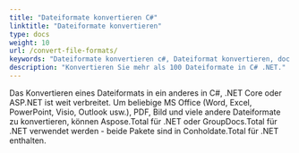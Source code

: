 ```yaml
---
title: "Dateiformate konvertieren C#"
linktitle: "Dateiformate konvertieren"
type: docs
weight: 10
url: /convert-file-formats/
keywords: "Dateiformate konvertieren c#, Dateiformat konvertieren, doc docx c# konvertieren, xls xlsx c# konvertieren, word in pdf konvertieren ASP .NET, PDF in HTML C# konvertieren, html in pdf c# konvertieren, docx in pdf c# konvertieren, xlsx in pdf c# konvertieren , Bild in pdf C# konvertieren, AutoCad C# konvertieren, PNG in pdf .net konvertieren"
description: "Konvertieren Sie mehr als 100 Dateiformate in C# .NET."
---
```


Das Konvertieren eines Dateiformats in ein anderes in C#, .NET Core oder ASP.NET ist weit verbreitet. Um beliebige MS Office (Word, Excel, PowerPoint, Visio, Outlook usw.), PDF, Bild und viele andere Dateiformate zu konvertieren, können Aspose.Total für .NET oder GroupDocs.Total für .NET verwendet werden - beide Pakete sind in Conholdate.Total für .NET enthalten.

